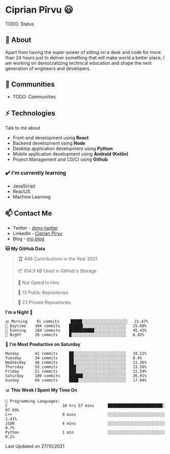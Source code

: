 # Ciprian Pîrvu 😃

TODO: Status

## 🧐 About

Apart from having the super-power of sitting on a desk and code for more than 24 hours just to deliver something that will make world a better place, I am working on democratizing technical education and shape the next generation of engineers and developers.

## 👯 Communities

-   TODO: Communities

## ⚡ Technologies

Talk to me about

-   Front-end development using **React**
-   Backend development using **Node**
-   Desktop application development using **Python**
-   Mobile application development using **Android (Kotlin)**
-   Project Management and CD/CI using **Github**

### ✔️ I'm currently learning

-   JavaScript
-   ReactJS
-   Machine Learning

## 📫 Contact Me

-   Twitter - [@my-twitter]()
-   LinkedIn - [Ciprian Pîrvu](https://www.linkedin.com/in/p%C3%AErvu-ciprian-cristian-4415991b1/)
-   Blog - [my-blog]()

<!--START_SECTION:waka-->
**🐱 My GitHub Data** 

> 🏆 446 Contributions in the Year 2021
 > 
> 📦 614.9 kB Used in GitHub's Storage 
 > 
> 🚫 Not Opted to Hire
 > 
> 📜 13 Public Repositories 
 > 
> 🔑 23 Private Repositories  
 > 
**I'm a Night 🦉** 

```text
🌞 Morning    91 commits     █████░░░░░░░░░░░░░░░░░░░░   22.47% 
🌆 Daytime    104 commits    ██████░░░░░░░░░░░░░░░░░░░   25.68% 
🌃 Evening    184 commits    ███████████░░░░░░░░░░░░░░   45.43% 
🌙 Night      26 commits     █░░░░░░░░░░░░░░░░░░░░░░░░   6.42%

```
📅 **I'm Most Productive on Saturday** 

```text
Monday       41 commits     ██░░░░░░░░░░░░░░░░░░░░░░░   10.12% 
Tuesday      34 commits     ██░░░░░░░░░░░░░░░░░░░░░░░   8.4% 
Wednesday    46 commits     ██░░░░░░░░░░░░░░░░░░░░░░░   11.36% 
Thursday     55 commits     ███░░░░░░░░░░░░░░░░░░░░░░   13.58% 
Friday       51 commits     ███░░░░░░░░░░░░░░░░░░░░░░   12.59% 
Saturday     109 commits    ██████░░░░░░░░░░░░░░░░░░░   26.91% 
Sunday       69 commits     ████░░░░░░░░░░░░░░░░░░░░░   17.04%

```


📊 **This Week I Spent My Time On** 

```text
💬 Programming Languages: 
C                        10 hrs 57 mins      ████████████████████████░   97.69% 
C++                      9 mins              ░░░░░░░░░░░░░░░░░░░░░░░░░   1.41% 
JSON                     4 mins              ░░░░░░░░░░░░░░░░░░░░░░░░░   0.7% 
Python                   1 min               ░░░░░░░░░░░░░░░░░░░░░░░░░   0.2%

```


 Last Updated on 27/10/2021
<!--END_SECTION:waka-->
